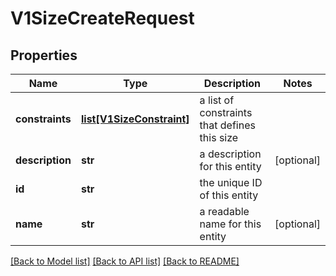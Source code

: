 # V1SizeCreateRequest

## Properties
Name | Type | Description | Notes
------------ | ------------- | ------------- | -------------
**constraints** | [**list[V1SizeConstraint]**](V1SizeConstraint.md) | a list of constraints that defines this size | 
**description** | **str** | a description for this entity | [optional] 
**id** | **str** | the unique ID of this entity | 
**name** | **str** | a readable name for this entity | [optional] 

[[Back to Model list]](../README.md#documentation-for-models) [[Back to API list]](../README.md#documentation-for-api-endpoints) [[Back to README]](../README.md)


